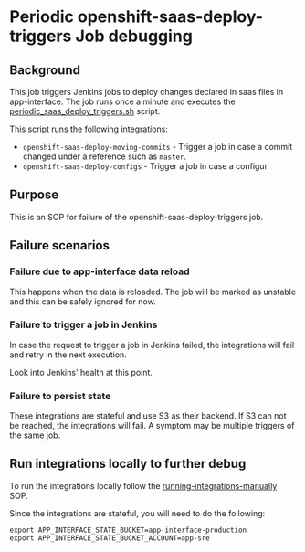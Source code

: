 # Periodic openshift-saas-deploy-triggers Job debugging

## Background

This job triggers Jenkins jobs to deploy changes declared in saas files in app-interface.
The job runs once a minute and executes the [periodic_saas_deploy_triggers.sh](/hack/periodic_saas_deploy_triggers.sh) script.

This script runs the following integrations:
- `openshift-saas-deploy-moving-commits` - Trigger a job in case a commit changed under a reference such as `master`.
- `openshift-saas-deploy-configs` - Trigger a job in case a configur

## Purpose

This is an SOP for failure of the openshift-saas-deploy-triggers job.

## Failure scenarios

### Failure due to app-interface data reload

This happens when the data is reloaded. The job will be marked as unstable and this can be safely ignored for now.

### Failure to trigger a job in Jenkins

In case the request to trigger a job in Jenkins failed, the integrations will fail and retry in the next execution.

Look into Jenkins' health at this point.

### Failure to persist state

These integrations are stateful and use S3 as their backend. If S3 can not be reached, the integrations will fail. A symptom may be multiple triggers of the same job.

## Run integrations locally to further debug

To run the integrations locally follow the [running-integrations-manually](/docs/app-sre/sop/running-integrations-manually.md) SOP.

Since the integrations are stateful, you will need to do the following:
```
export APP_INTERFACE_STATE_BUCKET=app-interface-production
export APP_INTERFACE_STATE_BUCKET_ACCOUNT=app-sre
```
